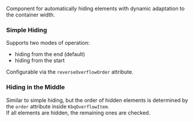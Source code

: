 Component for automatically hiding elements with dynamic adaptation to the container width.

### Simple Hiding

Supports two modes of operation:

-   hiding from the end (default)
-   hiding from the start

Configurable via the `reverseOverflowOrder` attribute.

<!-- example(overflow-items-overview) -->

### Hiding in the Middle

Similar to simple hiding, but the order of hidden elements is determined by the `order` attribute inside `KbqOverflowItem`.  
If all elements are hidden, the remaining ones are checked.

<!-- example(overflow-items-overflow-order) -->
